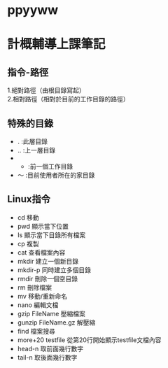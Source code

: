 # ppyyww
# 計概輔導上課筆記  <br />
## 指令-路徑  <br /> 
1.絕對路徑（由根目錄寫起）  <br />
2.相對路徑（相對於目前的工作目錄的路徑）  
## 特殊的目錄  
* .  :此層目錄
* .. :上一層目錄
* -  :前一個工作目錄
* ～ :目前使用者所在的家目錄
## Linux指令
* cd 移動
* pwd 顯示當下位置
* ls 顯示當下目錄所有檔案
* cp 複製
* cat 查看檔案內容
* mkdir 建立一個新目錄
* mkdir-p 同時建立多個目錄
* rmdir 刪除一個空目錄
* rm 刪除檔案 
* mv 移動/重新命名
* nano 編輯文檔
* gzip FileName 壓縮檔案
* gunzip FileName.gz 解壓縮
* find 檔案搜尋
* more+20 testfile 從第20行開始顯示testfile文檔內容
* head-n 取前面幾行數字
* tail-n 取後面幾行數字
